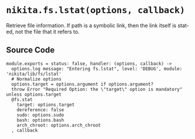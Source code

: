 
# `nikita.fs.lstat(options, callback)`

Retrieve file information. If path is a symbolic link, then the link itself is
stat-ed, not the file that it refers to.

## Source Code

    module.exports = status: false, handler: (options, callback) ->
      options.log message: "Entering fs.lstat", level: 'DEBUG', module: 'nikita/lib/fs/lstat'
      # Normalize options
      options.target = options.argument if options.argument?
      throw Error "Required Option: the \"target\" option is mandatory" unless options.target
      @fs.stat
        target: options.target
        dereference: false
        sudo: options.sudo
        bash: options.bash
        arch_chroot: options.arch_chroot
      , callback
